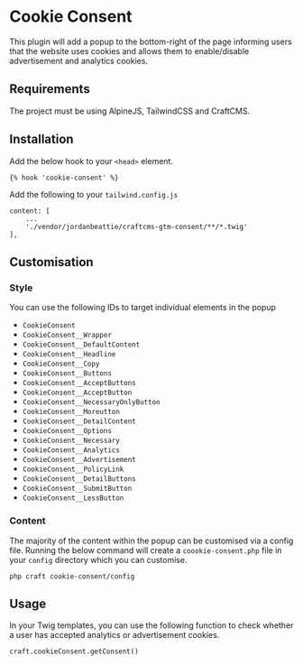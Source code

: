 # Cookie Consent
This plugin will add a popup to the bottom-right of the page informing users that the website uses cookies and allows them to enable/disable advertisement and analytics cookies. 

## Requirements
The project must be using AlpineJS, TailwindCSS and CraftCMS. 

## Installation

Add the below hook to your `<head>` element. 
```
{% hook 'cookie-consent' %}
```

Add the following to your `tailwind.config.js`
```
content: [
    ...
    './vendor/jordanbeattie/craftcms-gtm-consent/**/*.twig'
],
```

## Customisation
### Style
You can use the following IDs to target individual elements in the popup
- `CookieConsent`
- `CookieConsent__Wrapper`
- `CookieConsent__DefaultContent`
- `CookieConsent__Headline`
- `CookieConsent__Copy`
- `CookieConsent__Buttons`
- `CookieConsent__AcceptButtons`
- `CookieConsent__AcceptButton`
- `CookieConsent__NecessaryOnlyButton`
- `CookieConsent__Moreutton`
- `CookieConsent__DetailContent`
- `CookieConsent__Options`
- `CookieConsent__Necessary`
- `CookieConsent__Analytics`
- `CookieConsent__Advertisement`
- `CookieConsent__PolicyLink`
- `CookieConsent__DetailButtons`
- `CookieConsent__SubmitButton`
- `CookieConsent__LessButton`

### Content
The majority of the content within the popup can be customised via a config file. Running the below command will create a `coookie-consent.php` file in your `config` directory which you can customise. 
```
php craft cookie-consent/config
```

## Usage
In your Twig templates, you can use the following function to check whether a user has accepted analytics or advertisement cookies. 
```
craft.cookieConsent.getConsent()
```

